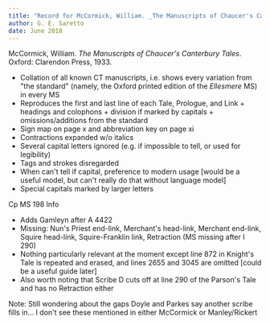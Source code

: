 ```yaml
---
title: "Record for McCormick, William. _The Manuscripts of Chaucer's Canterbury Tales_"
author: G. E. Saretto
date: June 2018
---
```


McCormick, William. _The Manuscripts of Chaucer's Canterbury Tales_. Oxford: Clarendon Press, 1933.

- Collation of all known CT manuscripts, i.e. shows every variation from "the standard" (namely, the Oxford printed edition of the _Ellesmere_ MS) in every MS
- Reproduces the first and last line of each Tale, Prologue, and Link + headings and colophons + division if marked by capitals + omissions/additions from the standard
- Sign map on page x and abbreviation key on page xi
- Contractions expanded w/o italics
- Several capital letters ignored (e.g. if impossible to tell, or used for legibility)
- Tags and strokes disregarded
- When can't tell if capital, preference to modern usage [would be a useful model, but can't really do that without language model]
- Special capitals marked by larger letters

Cp MS 198 Info
- Adds Gamleyn after A 4422
- Missing: Nun's Priest end-link, Merchant's head-link, Merchant end-link, Squire head-link, Squire-Franklin link, Retraction (MS missing after I 290)
- Nothing particularly relevant at the moment except line 872 in Knight's Tale is repeated and erased, and lines 2655 and 3045 are omitted [could be a useful guide later]
- Also worth noting that Scribe D cuts off at line 290 of the Parson's Tale and has no Retraction either

Note:
Still wondering about the gaps Doyle and Parkes say another scribe fills in... I don't see these mentioned in either McCormick or Manley/Rickert

